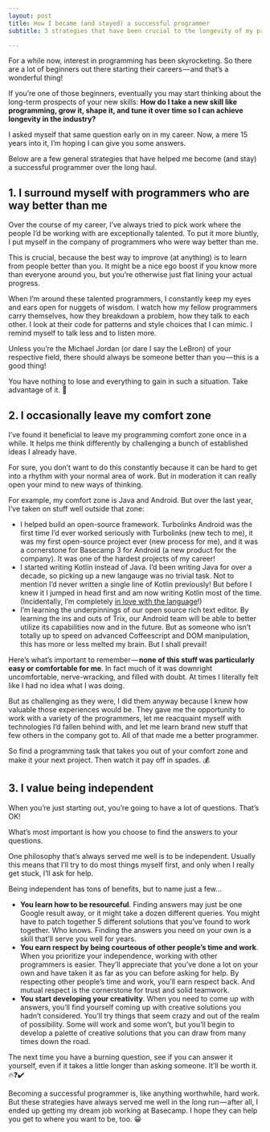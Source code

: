 ```yaml
---
layout: post
title: How I became (and stayed) a successful programmer
subtitle: 3 strategies that have been crucial to the longevity of my programming career

---
```


For a while now, interest in programming has been skyrocketing. So there are a lot of beginners out there starting their careers — and that’s a wonderful thing!

If you’re one of those beginners, eventually you may start thinking about the long-term prospects of your new skills: **How do I take a new skill like programming, grow it, shape it, and tune it over time so I can achieve longevity in the industry?**

I asked myself that same question early on in my career. Now, a mere 15 years into it, I’m hoping I can give you some answers.

Below are a few general strategies that have helped me become (and stay) a successful programmer over the long haul.

## 1. I surround myself with programmers who are way better than me

Over the course of my career, I’ve always tried to pick work where the people I’d be working with are exceptionally talented. To put it more bluntly, I put myself in the company of programmers who were way better than me.

This is crucial, because the best way to improve (at anything) is to learn from people better than you. It might be a nice ego boost if you know more than everyone around you, but you’re otherwise just flat lining your actual progress.

When I’m around these talented programmers, I constantly keep my eyes and ears open for nuggets of wisdom. I watch how my fellow programmers carry themselves, how they breakdown a problem, how they talk to each other. I look at their code for patterns and style choices that I can mimic. I remind myself to talk less and to listen more.

Unless you’re the Michael Jordan (or dare I say the LeBron) of your respective field, there should always be someone better than you — this is a good thing!

You have nothing to lose and everything to gain in such a situation. Take advantage of it. 🚀

## 2. I occasionally leave my comfort zone

I’ve found it beneficial to leave my programming comfort zone once in a while. It helps me think differently by challenging a bunch of established ideas I already have.

For sure, you don’t want to do this constantly because it can be hard to get into a rhythm with your normal area of work. But in moderation it can really open your mind to new ways of thinking.

For example, my comfort zone is Java and Android. But over the last year, I’ve taken on stuff well outside that zone:

* I helped build an open-source framework. Turbolinks Android was the first time I’d ever worked seriously with Turbolinks (new tech to me), it was my first open-source project ever (new process for me), and it was a cornerstone for Basecamp 3 for Android (a new product for the company). It was one of the hardest projects of my career!
* I started writing Kotlin instead of Java. I’d been writing Java for over a decade, so picking up a new langauge was no trivial task. Not to mention I’d never written a single line of Kotlin previously! But before I knew it I jumped in head first and am now writing Kotlin most of the time. (Incidentally, I’m completely [in love with the language](/2016/05/14/how-i-fell-in-love-with-a-programming-language.html)!)
* I’m learning the underpinnings of our open source rich text editor. By learning the ins and outs of Trix, our Android team will be able to better utilize its capabilities now and in the future. But as someone who isn’t totally up to speed on advanced Coffeescript and DOM manipulation, this has more or less melted my brain. But I shall prevail!

Here’s what’s important to remember — **none of this stuff was particularly easy or comfortable for me**. In fact much of it was downright uncomfortable, nerve-wracking, and filled with doubt. At times I literally felt like I had no idea what I was doing.

But as challenging as they were, I did them anyway because I knew how valuable those experiences would be . They gave me the opportunity to work with a variety of the programmers, let me reacquaint myself with technologies I’d fallen behind with, and let me learn brand new stuff that few others in the company got to. All of that made me a better programmer.

So find a programming task that takes you out of your comfort zone and make it your next project. Then watch it pay off in spades. 💰

## 3. I value being independent

When you’re just starting out, you’re going to have a lot of questions. That’s OK!

What’s most important is how you choose to find the answers to your questions.

One philosophy that’s always served me well is to be independent. Usually this means that I’ll try to do most things myself first, and only when I really get stuck, I’ll ask for help.

Being independent has tons of benefits, but to name just a few…

* **You learn how to be resourceful**. Finding answers may just be one Google result away, or it might take a dozen different queries. You might have to patch together 5 different solutions that you’ve found to work together. Who knows. Finding the answers you need on your own is a skill that’ll serve you well for years.
* **You earn respect by being courteous of other people’s time and work**. When you prioritize your independence, working with other programmers is easier. They’ll appreciate that you’ve done a lot on your own and have taken it as far as you can before asking for help. By respecting other people’s time and work, you’ll earn respect back. And mutual respect is the cornerstone for trust and solid teamwork.
* **You start developing your creativity**. When you need to come up with answers, you’ll find yourself coming up with creative solutions you hadn’t considered. You’ll try things that seem crazy and out of the realm of possibility. Some will work and some won’t, but you’ll begin to develop a palette of creative solutions that you can draw from many times down the road.

The next time you have a burning question, see if you can answer it yourself, even if it takes a little longer than asking someone. It’ll be worth it.🔥❓✔️

Becoming a successful programmer is, like anything worthwhile, hard work. But these strategies have always served me well in the long run — after all, I ended up getting my dream job working at Basecamp. I hope they can help you get to where you want to be, too. 😀